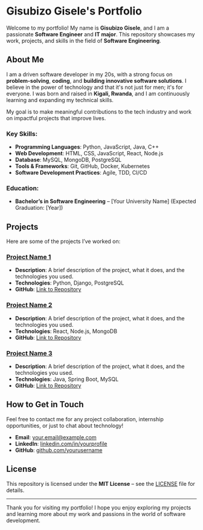 # Gisubizo Gisele's Portfolio

Welcome to my portfolio! My name is **Gisubizo Gisele**, and I am a passionate **Software Engineer** and **IT major**. This repository showcases my work, projects, and skills in the field of **Software Engineering**.

## About Me

I am a driven software developer in my 20s, with a strong focus on **problem-solving**, **coding**, and **building innovative software solutions**. I believe in the power of technology and that it's not just for men; it's for everyone. I was born and raised in **Kigali, Rwanda**, and I am continuously learning and expanding my technical skills.

My goal is to make meaningful contributions to the tech industry and work on impactful projects that improve lives.

### Key Skills:
- **Programming Languages**: Python, JavaScript, Java, C++
- **Web Development**: HTML, CSS, JavaScript, React, Node.js
- **Database**: MySQL, MongoDB, PostgreSQL
- **Tools & Frameworks**: Git, GitHub, Docker, Kubernetes
- **Software Development Practices**: Agile, TDD, CI/CD

### Education:
- **Bachelor’s in Software Engineering** – [Your University Name] (Expected Graduation: [Year])

## Projects

Here are some of the projects I’ve worked on:

### [Project Name 1](link-to-project)
- **Description**: A brief description of the project, what it does, and the technologies you used.
- **Technologies**: Python, Django, PostgreSQL
- **GitHub**: [Link to Repository](https://github.com/yourusername/project-name)
  
### [Project Name 2](link-to-project)
- **Description**: A brief description of the project, what it does, and the technologies you used.
- **Technologies**: React, Node.js, MongoDB
- **GitHub**: [Link to Repository](https://github.com/yourusername/project-name)

### [Project Name 3](link-to-project)
- **Description**: A brief description of the project, what it does, and the technologies you used.
- **Technologies**: Java, Spring Boot, MySQL
- **GitHub**: [Link to Repository](https://github.com/yourusername/project-name)

## How to Get in Touch

Feel free to contact me for any project collaboration, internship opportunities, or just to chat about technology!

- **Email**: [your.email@example.com](mailto:your.email@example.com)
- **LinkedIn**: [linkedin.com/in/yourprofile](https://www.linkedin.com/in/yourprofile)
- **GitHub**: [github.com/yourusername](https://github.com/yourusername)

## License

This repository is licensed under the **MIT License** – see the [LICENSE](LICENSE) file for details.

---

Thank you for visiting my portfolio! I hope you enjoy exploring my projects and learning more about my work and passions in the world of software development.